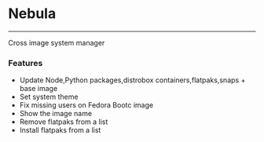 # Nebula
---

Cross image system manager

### Features
- Update Node,Python packages,distrobox containers,flatpaks,snaps + base image
- Set system theme
- Fix missing users on Fedora Bootc image
- Show the image name
- Remove flatpaks from a list
- Install flatpaks from a list